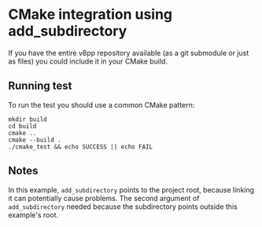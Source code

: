 # CMake integration using add_subdirectory

If you have the entire v8pp repository available (as a git submodule or just as files)
you could include it in your CMake build.

## Running test

To run the test you should use a common CMake pattern:

```console
mkdir build
cd build
cmake ..
cmake --build .
./cmake_test && echo SUCCESS || echo FAIL
```

## Notes

In this example, `add_subdirectory` points to the project root, because
linking it can potentially cause problems. The second argument of `add_subdirectory`
needed because the subdirectory points outside this example's root.
